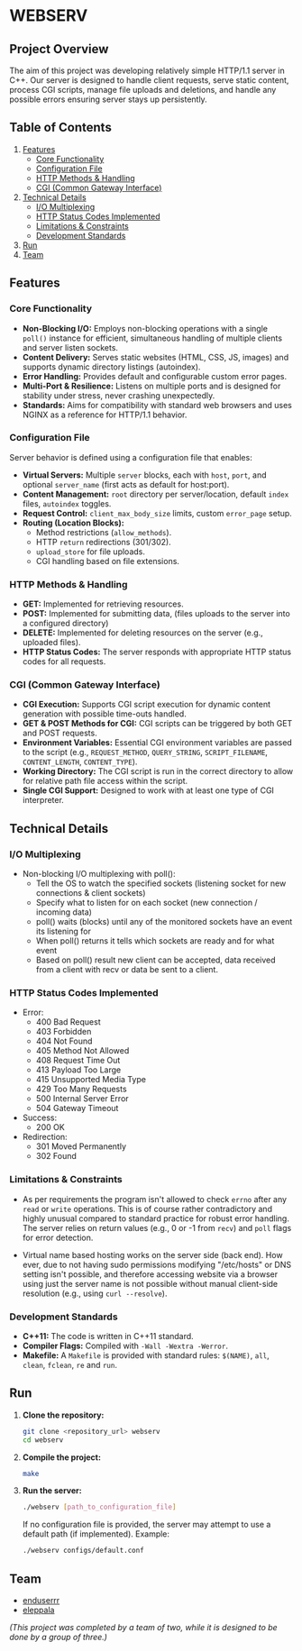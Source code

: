 # WEBSERV

## Project Overview

The aim of this project was developing relatively simple HTTP/1.1 server in C++. Our server is designed to handle client requests, serve static content, process CGI scripts, manage file uploads and deletions, and handle any possible errors ensuring server stays up persistently.

## Table of Contents

1.  [Features](#features)
    *   [Core Functionality](#core-functionality)
    *   [Configuration File](#configuration-file)
    *   [HTTP Methods & Handling](#http-methods--handling)
    *   [CGI (Common Gateway Interface)](#cgi-common-gateway-interface)
2.  [Technical Details](#technical-details)
    *   [I/O Multiplexing](#io-multiplexing)
    *   [HTTP Status Codes Implemented](#html-status-codes-implemented)
    *   [Limitations & Constraints](#limitations--constraints)
    *   [Development Standards](#development-standards)
3.  [Run](#run)
4.  [Team](#team)

## Features

### Core Functionality

*   **Non-Blocking I/O:** Employs non-blocking operations with a single `poll()` instance for efficient, simultaneous handling of multiple clients and server listen sockets.
*   **Content Delivery:** Serves static websites (HTML, CSS, JS, images) and supports dynamic directory listings (autoindex).
*   **Error Handling:** Provides default and configurable custom error pages.
*   **Multi-Port & Resilience:** Listens on multiple ports and is designed for stability under stress, never crashing unexpectedly.
*   **Standards:** Aims for compatibility with standard web browsers and uses NGINX as a reference for HTTP/1.1 behavior.

### Configuration File

Server behavior is defined using a configuration file that enables:

*   **Virtual Servers:** Multiple `server` blocks, each with `host`, `port`, and optional `server_name` (first acts as default for host:port).
*   **Content Management:** `root` directory per server/location, default `index` files, `autoindex` toggles.
*   **Request Control:** `client_max_body_size` limits, custom `error_page` setup.
*   **Routing (Location Blocks):**
    *   Method restrictions (`allow_methods`).
    *   HTTP `return` redirections (301/302).
    *   `upload_store` for file uploads.
    *   CGI handling based on file extensions.

### HTTP Methods & Handling

*   **GET:** Implemented for retrieving resources.
*   **POST:** Implemented for submitting data, (files uploads to the server into a configured directory)
*   **DELETE:** Implemented for deleting resources on the server (e.g., uploaded files).
*   **HTTP Status Codes:** The server responds with appropriate HTTP status codes for all requests.

### CGI (Common Gateway Interface)

*   **CGI Execution:** Supports CGI script execution for dynamic content generation with possible time-outs handled.
*   **GET & POST Methods for CGI:** CGI scripts can be triggered by both GET and POST requests.
*   **Environment Variables:** Essential CGI environment variables are passed to the script (e.g., `REQUEST_METHOD`, `QUERY_STRING`, `SCRIPT_FILENAME`, `CONTENT_LENGTH`, `CONTENT_TYPE`).
*   **Working Directory:** The CGI script is run in the correct directory to allow for relative path file access within the script.
*   **Single CGI Support:** Designed to work with at least one type of CGI interpreter.

## Technical Details

### I/O Multiplexing
* Non-blocking I/O multiplexing with poll():
  * Tell the OS to watch the specified sockets (listening socket for new connections & client sockets)
  * Specify what to listen for on each socket (new connection / incoming data)
  * poll() waits (blocks) until any of the monitored sockets have an event its listening for
  * When poll() returns it tells which sockets are ready and for what event
  * Based on poll() result new client can be accepted, data received from a client with recv or data be sent to a client.

### HTTP Status Codes Implemented
* Error:
  * 400 Bad Request
  * 403 Forbidden
  * 404 Not Found
  * 405 Method Not Allowed
  * 408 Request Time Out
  * 413 Payload Too Large
  * 415 Unsupported Media Type
  * 429 Too Many Requests
  * 500 Internal Server Error
  * 504 Gateway Timeout
* Success:
  * 200 OK
* Redirection:
  * 301 Moved Permanently
  * 302 Found

### Limitations & Constraints
* As per requirements the program isn't allowed to check `errno` after any `read` or `write` operations. This is of course rather contradictory and highly unusual compared to standard practice for robust error handling. The server relies on return values (e.g., 0 or -1 from `recv`) and `poll` flags for error detection.

* Virtual name based hosting works on the server side (back end). How ever, due to not having sudo permissions modifying "/etc/hosts" or DNS setting isn't possible, and therefore accessing website via a browser using just the server name is not possible without manual client-side resolution (e.g., using `curl --resolve`).

### Development Standards
*   **C++11:** The code is written in C++11 standard.
*   **Compiler Flags:** Compiled with `-Wall -Wextra -Werror`.
*   **Makefile:** A `Makefile` is provided with standard rules: `$(NAME)`, `all`, `clean`, `fclean`, `re` and `run`.

## Run

1.  **Clone the repository:**
    ```bash
    git clone <repository_url> webserv
    cd webserv
    ```
2.  **Compile the project:**
    ```bash
    make
    ```
3.  **Run the server:**
    ```bash
    ./webserv [path_to_configuration_file]
    ```
    If no configuration file is provided, the server may attempt to use a default path (if implemented). Example:
    ```bash
    ./webserv configs/default.conf
    ```

## Team

*   [enduserrr](https://github.com/enduserrr)
*   [eleppala](https://github.com/eleppala)

*(This project was completed by a team of two, while it is designed to be done by a group of three.)*